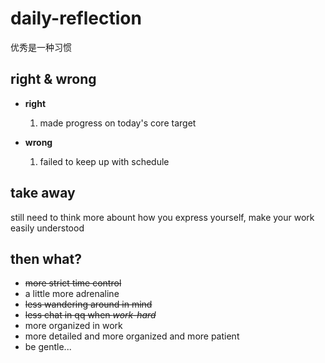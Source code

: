 # daily-reflection
优秀是一种习惯

## right & wrong
* **right**
  1. made progress on today's core target
  
* **wrong**
  1. failed to keep up with schedule
  
  
## take away
still need to think more abount how you express yourself, make your work easily understood

## then what?
* ~~more strict time control~~
* a little more adrenaline
* ~~less wandering around in mind~~
* ~~less chat in qq when _work-hard_~~
* more organized in work
* more detailed and more organized and more patient
* be gentle...
